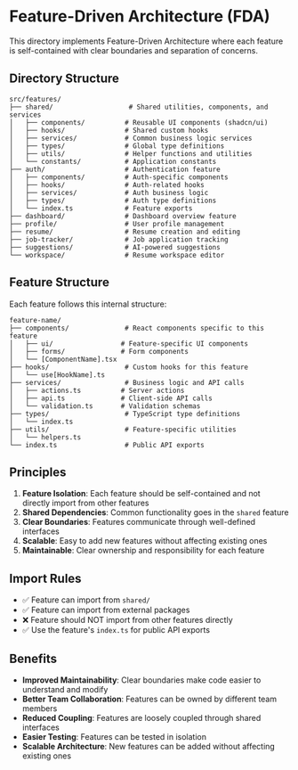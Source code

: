 # Feature-Driven Architecture (FDA)

This directory implements Feature-Driven Architecture where each feature is self-contained with clear boundaries and separation of concerns.

## Directory Structure

```
src/features/
├── shared/                   # Shared utilities, components, and services
│   ├── components/          # Reusable UI components (shadcn/ui)
│   ├── hooks/               # Shared custom hooks
│   ├── services/            # Common business logic services
│   ├── types/               # Global type definitions
│   ├── utils/               # Helper functions and utilities
│   └── constants/           # Application constants
├── auth/                    # Authentication feature
│   ├── components/          # Auth-specific components
│   ├── hooks/               # Auth-related hooks
│   ├── services/            # Auth business logic
│   ├── types/               # Auth type definitions
│   └── index.ts             # Feature exports
├── dashboard/               # Dashboard overview feature
├── profile/                 # User profile management
├── resume/                  # Resume creation and editing
├── job-tracker/             # Job application tracking
├── suggestions/             # AI-powered suggestions
└── workspace/               # Resume workspace editor
```

## Feature Structure

Each feature follows this internal structure:

```
feature-name/
├── components/              # React components specific to this feature
│   ├── ui/                 # Feature-specific UI components
│   ├── forms/              # Form components
│   └── [ComponentName].tsx
├── hooks/                   # Custom hooks for this feature
│   └── use[HookName].ts
├── services/                # Business logic and API calls
│   ├── actions.ts          # Server actions
│   ├── api.ts              # Client-side API calls
│   └── validation.ts       # Validation schemas
├── types/                   # TypeScript type definitions
│   └── index.ts
├── utils/                   # Feature-specific utilities
│   └── helpers.ts
└── index.ts                 # Public API exports
```

## Principles

1. **Feature Isolation**: Each feature should be self-contained and not directly import from other features
2. **Shared Dependencies**: Common functionality goes in the `shared` feature
3. **Clear Boundaries**: Features communicate through well-defined interfaces
4. **Scalable**: Easy to add new features without affecting existing ones
5. **Maintainable**: Clear ownership and responsibility for each feature

## Import Rules

- ✅ Feature can import from `shared/`
- ✅ Feature can import from external packages
- ❌ Feature should NOT import from other features directly
- ✅ Use the feature's `index.ts` for public API exports

## Benefits

- **Improved Maintainability**: Clear boundaries make code easier to understand and modify
- **Better Team Collaboration**: Features can be owned by different team members
- **Reduced Coupling**: Features are loosely coupled through shared interfaces
- **Easier Testing**: Features can be tested in isolation
- **Scalable Architecture**: New features can be added without affecting existing ones
